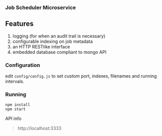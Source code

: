 ### Job Scheduler Microservice ###

## Features ##
1. logging (for when an audit trail is necessary)
2. configurable indexing on job metadata
3. an HTTP RESTlike interface
4. embedded database compliant to mongo API

### Configuration ###
edit `config/config.js` to set custom port, indexes, filenames and running intervals.

### Running ###
    npm install
    npm start
    
API info

> http://localhost:3333
